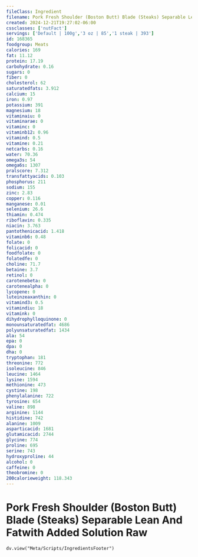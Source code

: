 ```yaml
---
fileClass: Ingredient
filename: Pork Fresh Shoulder (Boston Butt) Blade (Steaks) Separable Lean And Fatwith Added Solution Raw
created: 2024-12-21T19:27:02-06:00
cssclasses: ['nutFact']
servings: ['Default | 100g','3 oz | 85','1 steak | 393']
id: 168365
foodgroup: Meats
calories: 169
fat: 11.12
protein: 17.19
carbohydrate: 0.16
sugars: 0
fiber: 0
cholesterol: 62
saturatedfats: 3.912
calcium: 15
iron: 0.97
potassium: 391
magnesium: 18
vitaminaiu: 0
vitaminarae: 0
vitaminc: 0
vitaminb12: 0.96
vitamind: 0.5
vitamine: 0.21
netcarbs: 0.16
water: 70.36
omega3s: 54
omega6s: 1307
pralscore: 7.312
transfattyacids: 0.103
phosphorus: 211
sodium: 155
zinc: 2.83
copper: 0.116
manganese: 0.01
selenium: 26.6
thiamin: 0.474
riboflavin: 0.335
niacin: 3.763
pantothenicacid: 1.418
vitaminb6: 0.48
folate: 0
folicacid: 0
foodfolate: 0
folatedfe: 0
choline: 71.7
betaine: 3.7
retinol: 0
carotenebeta: 0
carotenealpha: 0
lycopene: 0
luteinzeaxanthin: 0
vitamind3: 0.5
vitamindiu: 18
vitamink: 0
dihydrophylloquinone: 0
monounsaturatedfat: 4686
polyunsaturatedfat: 1434
ala: 54
epa: 0
dpa: 0
dha: 0
tryptophan: 181
threonine: 772
isoleucine: 846
leucine: 1464
lysine: 1594
methionine: 473
cystine: 198
phenylalanine: 722
tyrosine: 654
valine: 898
arginine: 1144
histidine: 742
alanine: 1009
asparticacid: 1681
glutamicacid: 2744
glycine: 774
proline: 695
serine: 743
hydroxyproline: 44
alcohol: 0
caffeine: 0
theobromine: 0
200calorieweight: 118.343
---
```


# Pork Fresh Shoulder (Boston Butt) Blade (Steaks) Separable Lean And Fatwith Added Solution Raw

```dataviewjs
dv.view("Meta/Scripts/IngredientsFooter")
```